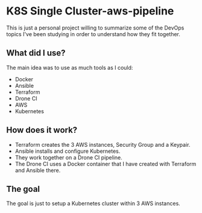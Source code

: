 
# K8S Single Cluster-aws-pipeline
This is just a personal project willing to summarize some of the DevOps topics I've been studying in order to understand how they fit together.
## What did I use?
The main idea was to use as much tools as I could:

 - Docker
 - Ansible
 - Terraform
 - Drone CI
 - AWS
 - Kubernetes

## How does  it work?

- Terraform creates the 3 AWS instances, Security Group and a Keypair.
- Ansible installs and configure Kubernetes.
- They work together on a Drone CI pipeline.
- The Drone CI uses a Docker container that I have created with Terraform and Ansible there.

## The goal
The goal is just to setup a Kubernetes cluster within 3 AWS instances.
